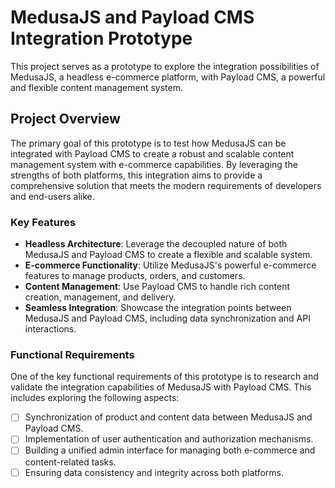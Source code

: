 # MedusaJS and Payload CMS Integration Prototype

This project serves as a prototype to explore the integration possibilities of MedusaJS, a headless e-commerce platform, with Payload CMS, a powerful and flexible content management system.

## Project Overview

The primary goal of this prototype is to test how MedusaJS can be integrated with Payload CMS to create a robust and scalable content management system with e-commerce capabilities. By leveraging the strengths of both platforms, this integration aims to provide a comprehensive solution that meets the modern requirements of developers and end-users alike.

### Key Features

- **Headless Architecture**: Leverage the decoupled nature of both MedusaJS and Payload CMS to create a flexible and scalable system.
- **E-commerce Functionality**: Utilize MedusaJS's powerful e-commerce features to manage products, orders, and customers.
- **Content Management**: Use Payload CMS to handle rich content creation, management, and delivery.
- **Seamless Integration**: Showcase the integration points between MedusaJS and Payload CMS, including data synchronization and API interactions.

### Functional Requirements

One of the key functional requirements of this prototype is to research and validate the integration capabilities of MedusaJS with Payload CMS. This includes exploring the following aspects:

- [ ] Synchronization of product and content data between MedusaJS and Payload CMS.
- [ ] Implementation of user authentication and authorization mechanisms.
- [ ] Building a unified admin interface for managing both e-commerce and content-related tasks.
- [ ] Ensuring data consistency and integrity across both platforms.
